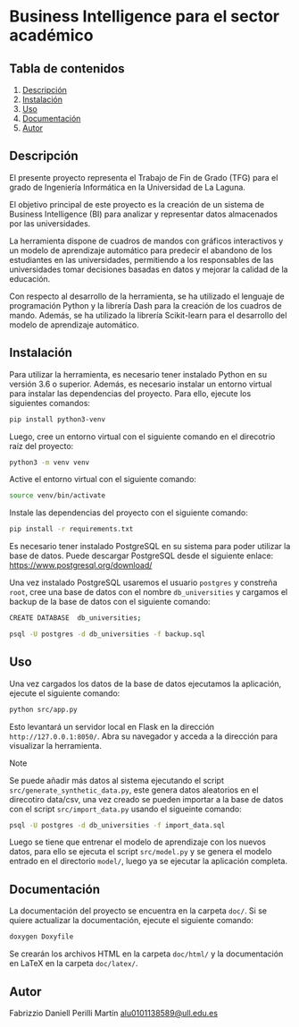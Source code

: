 # Business Intelligence para el sector académico

## Tabla de contenidos
1. [Descripción](#Descripción)
2. [Instalación](#Instalación)
3. [Uso](#Uso)
4. [Documentación](#Documentación)
5. [Autor](#Autor)


## Descripción
El presente proyecto representa el Trabajo de Fin de Grado (TFG) para el grado de Ingeniería Informática en la Universidad de La Laguna. 

El objetivo principal de este proyecto es la creación de un sistema de Business Intelligence (BI) para analizar y representar datos almacenados por las universidades. 

La herramienta dispone de cuadros de mandos con gráficos interactivos y un modelo de aprendizaje automático para predecir el abandono de los estudiantes en las universidades, permitiendo a los responsables de las universidades tomar decisiones basadas en datos y mejorar la calidad de la educación.

Con respecto al desarrollo de la herramienta, se ha utilizado el lenguaje de programación Python y la librería Dash para la creación de los cuadros de mando. Además, se ha utilizado la librería Scikit-learn para el desarrollo del modelo de aprendizaje automático.

## Instalación
Para utilizar la herramienta, es necesario tener instalado Python en su versión 3.6 o superior. Además, es necesario instalar un entorno virtual para instalar las dependencias del proyecto. Para ello, ejecute los siguientes comandos:

```bash
pip install python3-venv
```

Luego, cree un entorno virtual con el siguiente comando en el direcotrio raíz del proyecto:

```bash
python3 -m venv venv
```

Active el entorno virtual con el siguiente comando:

```bash
source venv/bin/activate
```

Instale las dependencias del proyecto con el siguiente comando:

```bash
pip install -r requirements.txt
```
Es necesario tener instalado PostgreSQL en su sistema para poder utilizar la base de datos. Puede descargar PostgreSQL desde el siguiente enlace: https://www.postgresql.org/download/

Una vez instalado PostgreSQL usaremos el usuario ``postgres`` y constreña ``root``, cree una base de datos con el nombre ``db_universities`` y cargamos el backup de la base de datos con el siguiente comando:
  
  ```bash
  CREATE DATABASE  db_universities;
  ```

  ```bash
  psql -U postgres -d db_universities -f backup.sql
  ```

## Uso
Una vez cargados los datos de la base de datos ejecutamos la aplicación, ejecute el siguiente comando:

```bash
python src/app.py
```

Esto levantará un servidor local en Flask en la dirección `http://127.0.0.1:8050/`. Abra su navegador y acceda a la dirección para visualizar la herramienta.


> [!NOTE]
> Se puede añadir más datos al sistema ejecutando el script `src/generate_synthetic_data.py`, este genera datos aleatorios en el direcotiro data/csv, una vez creado se pueden importar a la base de datos con el script `src/import_data.py` usando el sigueinte comando:
> ```bash
> psql -U postgres -d db_universities -f import_data.sql
> ```
> Luego se tiene que entrenar el modelo de aprendizaje con los nuevos datos, para ello se ejecuta el script `src/model.py` y se genera el 
> modelo entrado en el directorio `model/`, luego ya se ejecutar la aplicación completa.


## Documentación

La documentación del proyecto se encuentra en la carpeta `doc/`. Si se quiere actualizar la documentación, ejecute el siguiente comando:

```bash
doxygen Doxyfile
```
Se crearán los archivos HTML en la carpeta `doc/html/` y la documentación en LaTeX en la carpeta `doc/latex/`.

## Autor

Fabrizzio Daniell Perilli Martín 
alu0101138589@ull.edu.es










